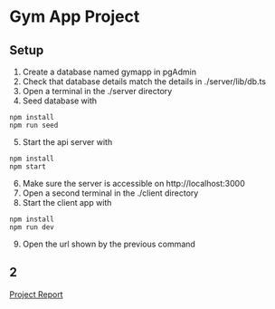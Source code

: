 # Gym App Project

## Setup

1. Create a database named gymapp in pgAdmin
2. Check that database details match the details in ./server/lib/db.ts
3. Open a terminal in the ./server directory
4. Seed database with

```
npm install
npm run seed
```

5. Start the api server with

```
npm install
npm start
```

6. Make sure the server is accessible on http://localhost:3000
7. Open a second terminal in the ./client directory
8. Start the client app with

```
npm install
npm run dev
```

9. Open the url shown by the previous command

## 2

[Project Report](./project-report.md)
